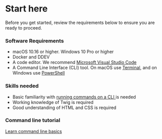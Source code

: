 # Start here

Before you get started, review the requirements below to ensure you are ready to proceed.

### Software Requirements

* macOS 10.16 or higher.  Windows 10 Pro or higher
* Docker and DDEV
* A code editor.  We recommend [Microsoft Visual Studio Code](https://code.visualstudio.com/download)
* A Command Line Interface (CLI) tool.  On macOS use [Terminal](https://www.youtube.com/watch?v=Jm8-UFf8IMg), and on Windows use [PowerShell](https://www.youtube.com/watch?v=VFuobJbbDtU)

### Skills needed

* Basic familiarity with [running commands on a CLI ](https://www.hongkiat.com/blog/web-designers-essential-command-lines/)is needed
* Working knowledge of Twig is required
* Good understanding of HTML and CSS is required

### Command line tutorial

[Learn command line basics](https://tutorial.djangogirls.org/en/intro_to_command_line/)

